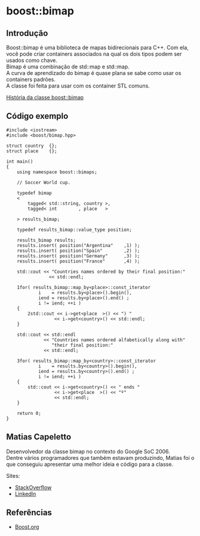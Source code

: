 # boost::bimap

## Introdução
<p>
Boost::bimap é uma biblioteca de mapas bidirecionais para C++. Com ela, você pode criar containers associados na qual os dois tipos podem ser usados como chave.<br>
Bimap<X,Y> é uma combinação de std::map<X,Y> e std::map<Y,X>.<br>
A curva de aprendizado do bimap é quase plana se sabe como usar os containers padrões.<br>
A classe foi feita para usar com os container STL comuns.<br>
</p>

[História da classe boost::bimap](http://www.boost.org/doc/libs/1_64_0/libs/bimap/doc/html/boost_bimap/history.html)

## Código exemplo
```
#include <iostream>
#include <boost/bimap.hpp>

struct country  {};
struct place    {};

int main()
{
    using namespace boost::bimaps;

    // Soccer World cup.

    typedef bimap
    <
        tagged< std::string, country >,
        tagged< int        , place   >

    > results_bimap;

    typedef results_bimap::value_type position;

    results_bimap results;
    results.insert( position("Argentina"    ,1) );
    results.insert( position("Spain"        ,2) );
    results.insert( position("Germany"      ,3) );
    results.insert( position("France"       ,4) );

    std::cout << "Countries names ordered by their final position:"
                << std::endl;

    1for( results_bimap::map_by<place>::const_iterator
            i    = results.by<place>().begin(),
            iend = results.by<place>().end() ;
            i != iend; ++i )
    {
        2std::cout << i->get<place  >() << ") "
                  << i->get<country>() << std::endl;
    }

    std::cout << std::endl
              << "Countries names ordered alfabetically along with"
                 "their final position:"
              << std::endl;

    3for( results_bimap::map_by<country>::const_iterator
            i    = results.by<country>().begin(),
            iend = results.by<country>().end() ;
            i != iend; ++i )
    {
        std::cout << i->get<country>() << " ends "
                  << i->get<place  >() << "º"
                  << std::endl;
    }

    return 0;
}
```

## Matias Capeletto
<p>
Desenvolvedor da classe bimap no contexto do Google SoC 2006.<br>
Dentre vários programadores que também estavam produzindo, Matias foi o que conseguiu apresentar uma melhor ideia e código para a classe. <br>
</p>

Sites:<br>
- [StackOverflow](https://stackoverflow.com/users/1191859/matias-capeletto)<br>
- [LinkedIn](https://br.linkedin.com/in/matiascapeletto)<br>

## Referências
- [Boost.org](http://www.boost.org/doc/libs/1_64_0/libs/bimap/doc/html/index.html)<br>

